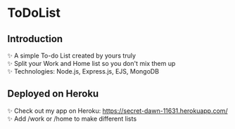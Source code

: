 # ToDoList

## Introduction
✨ A simple To-do List created by yours truly <br>
✨ Split your Work and Home list so you don't mix them up <br>
✨ Technologies: Node.js, Express.js, EJS, MongoDB <br>

## Deployed on Heroku
✨ Check out my app on Heroku: https://secret-dawn-11631.herokuapp.com/ <br>
✨ Add /work or /home to make different lists <br>
